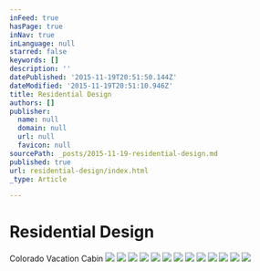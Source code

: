 ```yaml
---
inFeed: true
hasPage: true
inNav: true
inLanguage: null
starred: false
keywords: []
description: ''
datePublished: '2015-11-19T20:51:50.144Z'
dateModified: '2015-11-19T20:51:10.946Z'
title: Residential Design
authors: []
publisher:
  name: null
  domain: null
  url: null
  favicon: null
sourcePath: _posts/2015-11-19-residential-design.md
published: true
url: residential-design/index.html
_type: Article

---
```

# Residential Design

Colorado Vacation Cabin
![](https://the-grid-user-content.s3-us-west-2.amazonaws.com/59c77cbe-b99b-48b4-82f6-67d9ce0d7a0c.jpg)
![](https://the-grid-user-content.s3-us-west-2.amazonaws.com/2827a273-90f0-45dc-9e7c-a05285db4b00.png)
![](https://the-grid-user-content.s3-us-west-2.amazonaws.com/f46abb99-9ba1-4e88-9152-edf3a62567c7.png)
![](https://the-grid-user-content.s3-us-west-2.amazonaws.com/64951460-cf75-4132-bdf3-c3ebf569358b.png)
![](https://the-grid-user-content.s3-us-west-2.amazonaws.com/b775cbf3-fe07-4d36-986e-68d0ab438748.png)
![](https://the-grid-user-content.s3-us-west-2.amazonaws.com/8b4da938-910b-4b13-94c2-8a7d7547d7ee.png)
![](https://the-grid-user-content.s3-us-west-2.amazonaws.com/761c5620-9b4d-4174-9b11-521e266d75d5.png)
![](https://the-grid-user-content.s3-us-west-2.amazonaws.com/6828e518-7280-4a37-807a-f62092d87df6.png)
![](https://the-grid-user-content.s3-us-west-2.amazonaws.com/b8ca32b2-4c0f-4d35-b7ab-90790c957711.png)
![](https://the-grid-user-content.s3-us-west-2.amazonaws.com/06dd563e-670a-4c24-b6d7-46eb2fa147d9.jpg)
![](https://the-grid-user-content.s3-us-west-2.amazonaws.com/b32d7dd1-574e-47b1-8284-e65394ff7b8b.jpg)
![](https://the-grid-user-content.s3-us-west-2.amazonaws.com/1d550687-d69a-4064-add1-107ee713e7d6.png)
![](https://the-grid-user-content.s3-us-west-2.amazonaws.com/168ce503-c539-49fb-9a23-7a80140fcd61.jpg)
